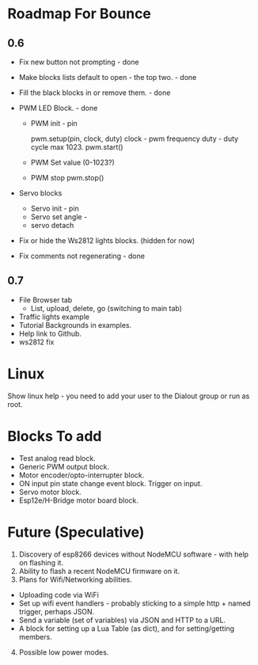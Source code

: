 # Roadmap For Bounce

## 0.6

* Fix new button not prompting - done
* Make blocks lists default to open - the top two. - done
* Fill the black blocks in or remove them. - done
* PWM LED Block. - done
  * PWM init - pin

    pwm.setup(pin, clock, duty) 
    clock - pwm frequency
    duty - duty cycle max 1023.
    pwm.start()

  * PWM Set value (0-1023?)

  * PWM stop
    pwm.stop()

* Servo blocks
  * Servo init - pin
  * Servo set angle -
  * servo detach
* Fix or hide the Ws2812 lights blocks. (hidden for now)
    
* Fix comments not regenerating - done

## 0.7

* File Browser tab
  * List, upload, delete, go (switching to main tab)
* Traffic lights example
* Tutorial Backgrounds in examples.
* Help link to Github.
* ws2812 fix

# Linux

Show linux help - you need to add your user to the Dialout group or run as root.

# Blocks To add

* Test analog read block.
* Generic PWM output block.
* Motor encoder/opto-interrupter block.
* ON input pin state change event block. Trigger on input.
* Servo motor block.
* Esp12e/H-Bridge motor board block.

# Future (Speculative)

1. Discovery of esp8266 devices without NodeMCU software - with help on flashing it.
2. Ability to flash a recent NodeMCU firmware on it.
3. Plans for Wifi/Networking abilities.
  * Uploading code via WiFi 
  * Set up wifi event handlers - probably sticking to a simple http + named trigger, perhaps JSON. 
  * Send a variable (set of variables) via JSON and HTTP to a URL.
  * A block for setting up a Lua Table (as dict), and for setting/getting members.
4. Possible low power modes.
